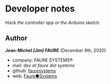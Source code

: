 # Developer notes
*Hack the controller app or the Arduino sketch.*



## Author

**Jean-Michel _(Jim)_ FAURE** (December 8th, 2020)
* company: FAURE SYSTEMS®
* mail: *dev at faure dot systems*
* github: <a href="https://github.com/fauresystems" target="_blank">fauresystems</a>
* web: <a href="https://faure.systems/" target="_blank">Faure●Systems</a>